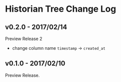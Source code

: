 Historian Tree Change Log
===

## v0.2.0 - 2017/02/14

Preview Release 2

- change column name `timestamp` -> `created_at`


## v0.1.0 - 2017/02/10

Preview Release.